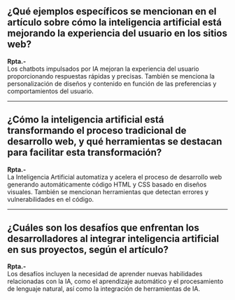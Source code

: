 ## ¿Qué ejemplos específicos se mencionan en el artículo sobre cómo la inteligencia artificial está mejorando la experiencia del usuario en los sitios web?

**Rpta.-**  
Los chatbots impulsados por IA mejoran la experiencia del usuario proporcionando respuestas rápidas y precisas. También se menciona la personalización de diseños y contenido en función de las preferencias y comportamientos del usuario.

---

## ¿Cómo la inteligencia artificial está transformando el proceso tradicional de desarrollo web, y qué herramientas se destacan para facilitar esta transformación?

**Rpta.-**  
La Inteligencia Artificial automatiza y acelera el proceso de desarrollo web generando automáticamente código HTML y CSS basado en diseños visuales. También se mencionan herramientas que detectan errores y vulnerabilidades en el código.

---

## ¿Cuáles son los desafíos que enfrentan los desarrolladores al integrar inteligencia artificial en sus proyectos, según el artículo?

**Rpta.-**  
Los desafíos incluyen la necesidad de aprender nuevas habilidades relacionadas con la IA, como el aprendizaje automático y el procesamiento de lenguaje natural, así como la integración de herramientas de IA.
